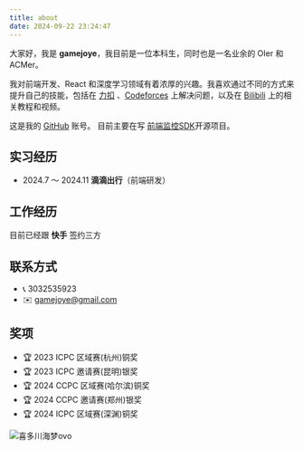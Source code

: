 ```yaml
---
title: about
date: 2024-09-22 23:24:47
---
```

大家好，我是 **gamejoye**，我目前是一位本科生，同时也是一名业余的 OIer 和 ACMer。

我对前端开发、React 和深度学习领域有着浓厚的兴趣。我喜欢通过不同的方式来提升自己的技能，包括在 [力扣](https://leetcode.cn/u/gamejoye-lin/) 、[Codeforces](https://codeforces.com/profile/gamejoye) 上解决问题，以及在 [Bilibili](hhttps://space.bilibili.com/509394339) 上的相关教程和视频。

这是我的 [GitHub](https://github.com/gamejoye) 账号。
目前主要在写 [前端监控SDK](https://github.com/gamejoye/web-guard)开源项目。

## 实习经历
- 2024.7 ～ 2024.11 **滴滴出行**（前端研发）

## 工作经历
目前已经跟 **快手** 签约三方

## 联系方式
- 📞 3032535923
- ✉️ gamejoye@gmail.com

## 奖项
- 🏆 2023 ICPC 区域赛(杭州)铜奖
- 🏆 2023 ICPC 邀请赛(昆明)银奖
- 🏆 2024 CCPC 区域赛(哈尔滨)铜奖
- 🏆 2024 CCPC 邀请赛(郑州)银奖
- 🏆 2024 ICPC 区域赛(深渊)铜奖


![喜多川海梦ovo](/images/about.jpeg)
